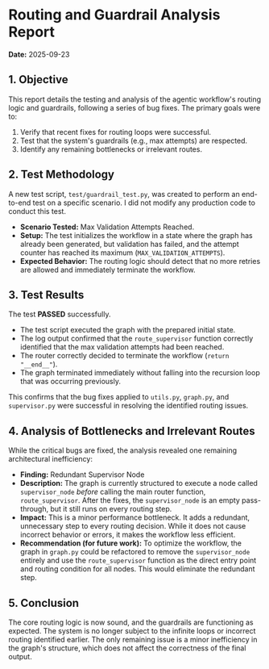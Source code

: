# Routing and Guardrail Analysis Report

**Date:** 2025-09-23

## 1. Objective

This report details the testing and analysis of the agentic workflow's routing logic and guardrails, following a series of bug fixes. The primary goals were to:

1.  Verify that recent fixes for routing loops were successful.
2.  Test that the system's guardrails (e.g., max attempts) are respected.
3.  Identify any remaining bottlenecks or irrelevant routes.

## 2. Test Methodology

A new test script, `test/guardrail_test.py`, was created to perform an end-to-end test on a specific scenario. I did not modify any production code to conduct this test.

- **Scenario Tested:** Max Validation Attempts Reached.
- **Setup:** The test initializes the workflow in a state where the graph has already been generated, but validation has failed, and the attempt counter has reached its maximum (`MAX_VALIDATION_ATTEMPTS`).
- **Expected Behavior:** The routing logic should detect that no more retries are allowed and immediately terminate the workflow.

## 3. Test Results

The test **PASSED** successfully.

- The test script executed the graph with the prepared initial state.
- The log output confirmed that the `route_supervisor` function correctly identified that the max validation attempts had been reached.
- The router correctly decided to terminate the workflow (`return "__end__"`).
- The graph terminated immediately without falling into the recursion loop that was occurring previously.

This confirms that the bug fixes applied to `utils.py`, `graph.py`, and `supervisor.py` were successful in resolving the identified routing issues.

## 4. Analysis of Bottlenecks and Irrelevant Routes

While the critical bugs are fixed, the analysis revealed one remaining architectural inefficiency:

- **Finding:** Redundant Supervisor Node
- **Description:** The graph is currently structured to execute a node called `supervisor_node` *before* calling the main router function, `route_supervisor`. After the fixes, the `supervisor_node` is an empty pass-through, but it still runs on every routing step.
- **Impact:** This is a minor performance bottleneck. It adds a redundant, unnecessary step to every routing decision. While it does not cause incorrect behavior or errors, it makes the workflow less efficient.
- **Recommendation (for future work):** To optimize the workflow, the graph in `graph.py` could be refactored to remove the `supervisor_node` entirely and use the `route_supervisor` function as the direct entry point and routing condition for all nodes. This would eliminate the redundant step.

## 5. Conclusion

The core routing logic is now sound, and the guardrails are functioning as expected. The system is no longer subject to the infinite loops or incorrect routing identified earlier. The only remaining issue is a minor inefficiency in the graph's structure, which does not affect the correctness of the final output.
